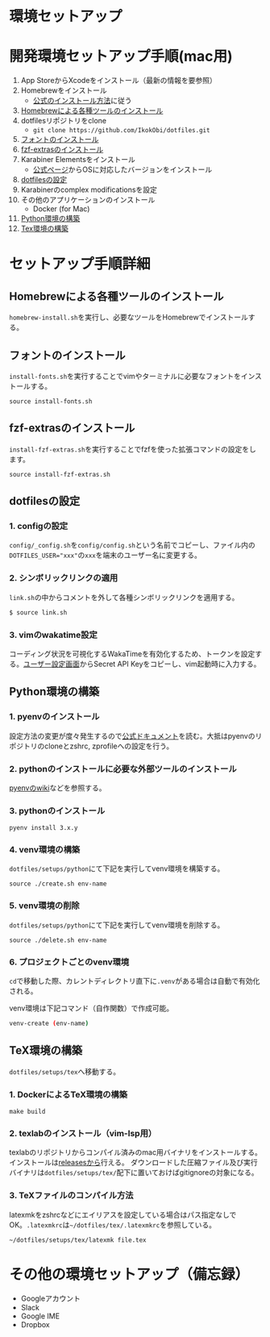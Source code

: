 # 環境セットアップ

# 開発環境セットアップ手順(mac用)
1. App StoreからXcodeをインストール（最新の情報を要参照）
1. Homebrewをインストール
	- [公式のインストール方法](https://brew.sh/index_ja)に従う
1. [Homebrewによる各種ツールのインストール](#Homebrewによる各種ツールのインストール)
1. dotfilesリポジトリをclone
	- `git clone https://github.com/IkokObi/dotfiles.git`
1. [フォントのインストール](#フォントのインストール)
1. [fzf-extrasのインストール](#fzf-extrasのインストール)
1. Karabiner Elementsをインストール
	- [公式ページ](https://karabiner-elements.pqrs.org/)からOSに対応したバージョンをインストール
1. [dotfilesの設定](#dotfilesの設定)
1. Karabinerのcomplex modificationsを設定
1. その他のアプリケーションのインストール
	- Docker (for Mac)
1. [Python環境の構築](#Python環境の構築)
1. [Tex環境の構築](#TeX環境の構築)


# セットアップ手順詳細
## Homebrewによる各種ツールのインストール
`homebrew-install.sh`を実行し、必要なツールをHomebrewでインストールする。


## フォントのインストール
`install-fonts.sh`を実行することでvimやターミナルに必要なフォントをインストールする。
```
source install-fonts.sh
```

## fzf-extrasのインストール
`install-fzf-extras.sh`を実行することでfzfを使った拡張コマンドの設定をします。
```
source install-fzf-extras.sh
```

## dotfilesの設定
### 1. configの設定
`config/_config.sh`を`config/config.sh`という名前でコピーし、ファイル内の`DOTFILES_USER="xxx"`の`xxx`を端末のユーザー名に変更する。

### 2. シンボリックリンクの適用
`link.sh`の中からコメントを外して各種シンボリックリンクを適用する。
```sh
$ source link.sh
```

### 3. vimのwakatime設定
コーディング状況を可視化するWakaTimeを有効化するため、トークンを設定する。[ユーザー設定画面](https://wakatime.com/settings/account)からSecret API Keyをコピーし、vim起動時に入力する。


## Python環境の構築
### 1. pyenvのインストール
設定方法の変更が度々発生するので[公式ドキュメント](https://github.com/pyenv/pyenv)を読む。大抵はpyenvのリポジトリのcloneとzshrc, zprofileへの設定を行う。

### 2. pythonのインストールに必要な外部ツールのインストール
[pyenvのwiki](https://github.com/pyenv/pyenv/wiki#suggested-build-environment)などを参照する。

### 3. pythonのインストール
```
pyenv install 3.x.y
```

### 4. venv環境の構築
`dotfiles/setups/python`にて下記を実行してvenv環境を構築する。
```
source ./create.sh env-name
```

### 5. venv環境の削除
`dotfiles/setups/python`にて下記を実行してvenv環境を削除する。
```
source ./delete.sh env-name
```

### 6. プロジェクトごとのvenv環境
`cd`で移動した際、カレントディレクトリ直下に`.venv`がある場合は自動で有効化される。

venv環境は下記コマンド（自作関数）で作成可能。
```sh
venv-create (env-name)
```


## TeX環境の構築
`dotfiles/setups/tex`へ移動する。
### 1. DockerによるTeX環境の構築
```
make build
```

### 2. texlabのインストール（vim-lsp用）
texlabのリポジトリからコンパイル済みのmac用バイナリをインストールする。インストールは[releasesから](https://github.com/latex-lsp/texlab/releases)行える。
ダウンロードした圧縮ファイル及び実行バイナリは`dotfiles/setups/tex/`配下に置いておけばgitignoreの対象になる。

### 3. TeXファイルのコンパイル方法
latexmkをzshrcなどにエイリアスを設定している場合はパス指定なしでOK。`.latexmkrc`は`~/dotfiles/tex/.latexmkrc`を参照している。
```
~/dotfiles/setups/tex/latexmk file.tex
```


# その他の環境セットアップ（備忘録）
- Googleアカウント
- Slack
- Google IME
- Dropbox
